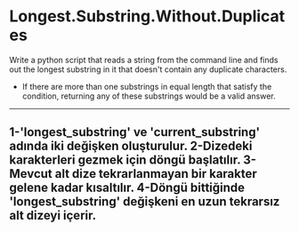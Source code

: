 # Longest.Substring.Without.Duplicates
Write a python script that reads a string from the command line and
finds out the longest substring in it that doesn't contain any duplicate
characters.
- If there are more than one substrings in equal length that satisfy
the condition, returning any of these substrings would be a valid
answer.
-----------------------------------------------------------------------------------
1-'longest_substring' ve 'current_substring' adında iki değişken oluşturulur.
2-Dizedeki karakterleri gezmek için döngü başlatılır.
3-Mevcut alt dize tekrarlanmayan bir karakter gelene kadar kısaltılır.
4-Döngü bittiğinde 'longest_substring' değişkeni en uzun tekrarsız alt dizeyi içerir.
-------------------------------------------------------------------------------------
